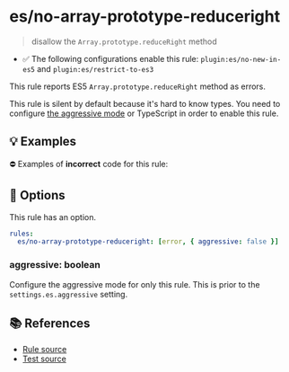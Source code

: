 # es/no-array-prototype-reduceright
> disallow the `Array.prototype.reduceRight` method

- ✅ The following configurations enable this rule: `plugin:es/no-new-in-es5` and `plugin:es/restrict-to-es3`

This rule reports ES5 `Array.prototype.reduceRight` method as errors.

This rule is silent by default because it's hard to know types. You need to configure [the aggressive mode](../#the-aggressive-mode) or TypeScript in order to enable this rule.

## 💡 Examples

⛔ Examples of **incorrect** code for this rule:

<eslint-playground type="bad" code="/*eslint es/no-array-prototype-reduceright: [error, { aggressive: true }] */
foo.reduceRight((a, b) =&gt; a + b, 0)
" />

## 🔧 Options

This rule has an option.

```yml
rules:
  es/no-array-prototype-reduceright: [error, { aggressive: false }]
```

### aggressive: boolean

Configure the aggressive mode for only this rule.
This is prior to the `settings.es.aggressive` setting.

## 📚 References

- [Rule source](https://github.com/mysticatea/eslint-plugin-es/blob/v4.1.0/lib/rules/no-array-prototype-reduceright.js)
- [Test source](https://github.com/mysticatea/eslint-plugin-es/blob/v4.1.0/tests/lib/rules/no-array-prototype-reduceright.js)
